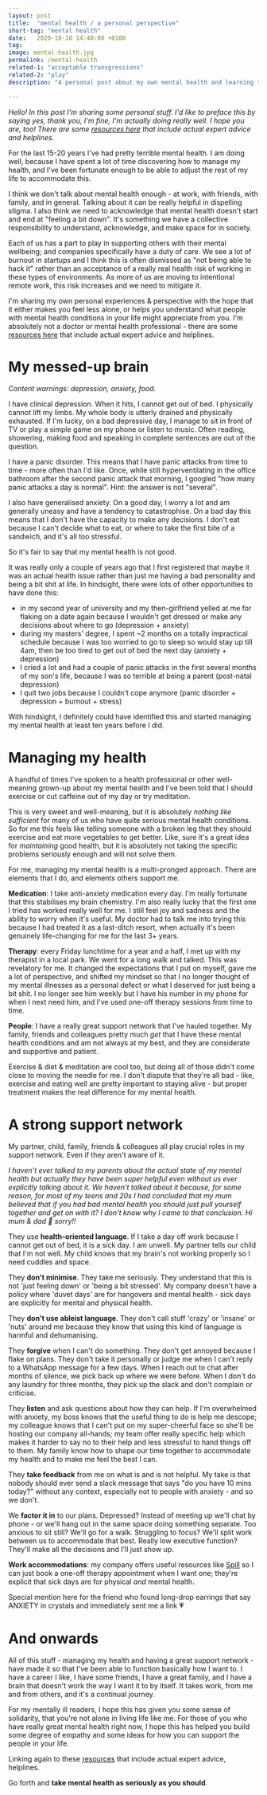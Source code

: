 ```yaml
---
layout: post
title:  "mental health / a personal perspective"
short-tag: "mental health"
date:   2020-10-10 14:40:00 +0100
tag: 
image: mental-health.jpg
permalink: /mental-health
related-1: "acceptable transgressions"
related-2: "play"
description: "A personal post about my own mental health and learning to manage it"

---
```


*Hello! In this post I'm sharing some personal stuff. I'd like to preface this by saying yes, thank you, I'm fine, I'm actually doing really well. I hope you are, too! There are some [resources here](https://sanctus.io/directory/) that include actual expert advice and helplines.*

For the last 15-20 years I've had pretty terrible mental health. I am doing well, because I have spent a lot of time discovering how to manage my health, and I've been fortunate enough to be able to adjust the rest of my life to accommodate this.

I think we don't talk about mental health enough - at work, with friends, with family, and in general. Talking about it can be really helpful in dispelling stigma. I also think we need to acknowledge that mental health doesn't start and end at "feeling a bit down". It's something we have a collective responsibility to understand, acknowledge, and make space for in society. 

Each of us has a part to play in supporting others with their mental wellbeing; and companies specifically have a duty of care. We see a lot of burnout in startups and I think this is often dismissed as "not being able to hack it" rather than an acceptance of a really real health risk of working in these types of environments. As more of us are moving to intentional remote work, this risk increases and we need to mitigate it.

I'm sharing my own personal experiences & perspective with the hope that it either makes you feel less alone, or helps you understand what people with mental health conditions in your life might appreciate from you. I'm absolutely not a doctor or mental health professional - there are some [resources here](https://sanctus.io/directory/) that include actual expert advice and helplines.

# My messed-up brain

*Content warnings: depression, anxiety, food.*

I have clinical depression. When it hits, I cannot get out of bed. I physically cannot lift my limbs. My whole body is utterly drained and physically exhausted. If I'm lucky, on a bad depressive day, I manage to sit in front of TV or play a simple game on my phone or listen to music. Often reading, showering, making food and speaking in complete sentences are out of the question.

I have a panic disorder. This means that I have panic attacks from time to time - more often than I'd like. Once, while still hyperventilating in the office bathroom after the second panic attack that morning, I googled "how many panic attacks a day is normal". Hint: the answer is not "several".

I also have generalised anxiety. On a good day, I worry a lot and am generally uneasy and have a tendency to catastrophise. On a bad day this means that I don't have the capacity to make any decisions. I don't eat because I can't decide what to eat, or where to take the first bite of a sandwich, and it's all too stressful.

So it's fair to say that my mental health is not good.

It was really only a couple of years ago that I first registered that maybe it was an actual health issue rather than just me having a bad personality and being a bit shit at life. In hindsight, there were lots of other opportunities to have done this:

- in my second year of university and my then-girlfriend yelled at me for flaking on a date again because I wouldn't get dressed or make any decisions about where to go (depression + anxiety)
- during my masters' degree, I spent ~2 months on a totally impractical schedule because I was too worried to go to sleep so would stay up till 4am, then be too tired to get out of bed the next day (anxiety + depression)
- I cried a lot and had a couple of panic attacks in the first several months of my son's life, because I was so terrible at being a parent (post-natal depression)
- I quit two jobs because I couldn't cope anymore (panic disorder + depression + burnout + stress)

With hindsight, I definitely could have identified this and started managing my mental health at least ten years before I did.

# Managing my health

A handful of times I've spoken to a health professional or other well-meaning grown-up about my mental health and I've been told that I should exercise or cut caffeine out of my day or try meditation.

This is very sweet and well-meaning, but it is absolutely *nothing like sufficient* for many of us who have quite serious mental health conditions. So for me this feels like telling someone with a broken leg that they should exercise and eat more vegetables to get better. Like, sure it's a great idea for *maintaining* good health, but it is absolutely not taking the specific problems seriously enough and will not solve them.

For me, managing my mental health is a multi-pronged approach. There are elements that I do, and elements others support me.

**Medication**: I take anti-anxiety medication every day. I'm really fortunate that this stabilises my brain chemistry. I'm also really lucky that the first one I tried has worked really well for me. I still feel joy and sadness and the ability to worry when it's useful. My doctor had to talk me into trying this because I had treated it as a last-ditch resort, when actually it's been genuinely life-changing for me for the last 3+ years.

**Therapy**: every Friday lunchtime for a year and a half, I met up with my therapist in a local park. We went for a long walk and talked. This was revelatory for me. It changed the expectations that I put on myself, gave me a lot of perspective, and shifted my mindset so that I no longer thought of my mental illnesses as a personal defect or what I deserved for just being a bit shit. I no longer see him weekly but I have his number in my phone for when I next need him, and I've used one-off therapy sessions from time to time.

**People**: I have a really great support network that I've hauled together. My family, friends and colleagues pretty much *get* that I have these mental health conditions and am not always at my best, and they are considerate and supportive and patient.

Exercise & diet & meditation are cool too, but doing all of those didn't come close to moving the needle for me. I don't dispute that they're all bad - like, exercise and eating well are pretty important to staying alive - but proper treatment makes the real difference for my mental health.

# A strong support network

My partner, child, family, friends & colleagues all play crucial roles in my support network. Even if they aren't aware of it.

*I haven't ever talked to my parents about the actual state of my mental health but actually they have been super helpful even without us ever explicitly talking about it. We haven't talked about it because, for some reason, for most of my teens and 20s I had concluded that my mum believed that if you had bad mental health you should just pull yourself together and get on with it? I don't know why I came to that conclusion. Hi mum & dad 👋 sorry!!*

They use **health-oriented language**. If I take a day off work because I cannot get out of bed, it is a sick day. I am unwell. My partner tells our child that I'm not well. My child knows that my brain's not working properly so I need cuddles and space.

They **don't minimise**. They take me seriously. They understand that this is not 'just feeling down' or 'being a bit stressed'. My company doesn't have a policy where 'duvet days' are for hangovers and mental health - sick days are explicitly for mental and physical health.

They **don't use ableist language**. They don't call stuff 'crazy' or 'insane' or 'nuts' around me because they know that using this kind of language is harmful and dehumanising.

They **forgive** when I can't do something. They don't get annoyed because I flake on plans. They don't take it personally or judge me when I can't reply to a WhatsApp message for a few days. When I reach out to chat after months of silence, we pick back up where we were before. When I don't do any laundry for three months, they pick up the slack and don't complain or criticise.

They **listen** and ask questions about how they can help. If I'm overwhelmed with anxiety, my boss knows that the useful thing to do is help me descope; my colleague knows that I can't put on my super-cheerful face so she'll be hosting our company all-hands; my team offer really specific help which makes it harder to say no to their help and less stressful to hand things off to them. My family know how to shape our time together to accommodate my health and to make me feel the best I can.

They **take feedback** from me on what is and is not helpful. My take is that nobody should ever send a slack message that says "do you have 10 mins today?" without any context, especially not to people with anxiety - and so we don't. 

We **factor it in** to our plans. Depressed? Instead of meeting up we'll chat by phone - or we'll hang out in the same space doing something separate. Too anxious to sit still? We'll go for a walk. Struggling to focus? We'll split work between us to accommodate that best. Really low executive function? They'll make all the decisions and I'll just show up.

**Work accommodations**: my company offers useful resources like [Spill](http://spill.chat) so I can just book a one-off therapy appointment when I want one; they're explicit that sick days are for physical *and* mental health.

Special mention here for the friend who found long-drop earrings that say ANXIETY in crystals and immediately sent me a link 💗

# And onwards

All of this stuff - managing my health and having a great support network - have made it so that I've been able to function basically how I want to. I have a career I like, I have some friends, I have a great family, and I have a brain that doesn't work the way I want it to by itself. It takes work, from me and from others, and it's a continual journey.

For my mentally ill readers, I hope this has given you some sense of solidarity, that you're not alone in living life like me. For those of you who have really great mental health right now, I hope this has helped you build some degree of empathy and some ideas for how you can support the people in your life.

Linking again to these [resources](https://sanctus.io/directory/) that include actual expert advice, helplines.

Go forth and **take mental health as seriously as you should**.